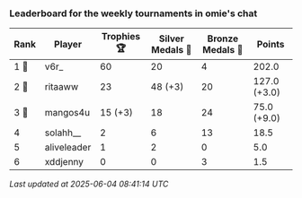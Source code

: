 ### Leaderboard for the weekly tournaments in omie's chat
| Rank | Player | Trophies 🏆 | Silver Medals 🥈 | Bronze Medals 🥉 | Points |
|------|--------|-------------|------------------|------------------|--------|
| 1 🥇 | v6r_ | 60 | 20 | 4 | 202.0 |
| 2 🥈 | ritaaww | 23 | 48 (+3) | 20 | 127.0 (+3.0) |
| 3 🥉 | mangos4u | 15 (+3) | 18 | 24 | 75.0 (+9.0) |
| 4 | solahh__ | 2 | 6 | 13 | 18.5 |
| 5 | aliveleader | 1 | 2 | 0 | 5.0 |
| 6 | xddjenny | 0 | 0 | 3 | 1.5 |

_Last updated at 2025-06-04 08:41:14 UTC_